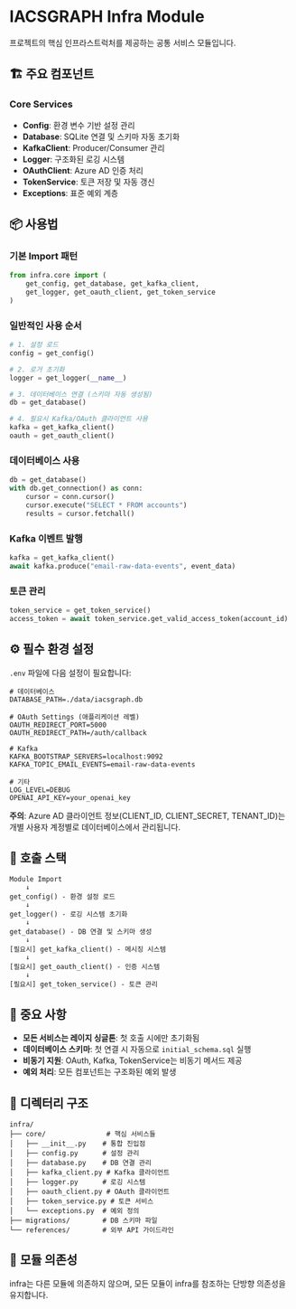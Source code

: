 # IACSGRAPH Infra Module

프로젝트의 핵심 인프라스트럭처를 제공하는 공통 서비스 모듈입니다.

## 🏗️ 주요 컴포넌트

### Core Services
- **Config**: 환경 변수 기반 설정 관리
- **Database**: SQLite 연결 및 스키마 자동 초기화  
- **KafkaClient**: Producer/Consumer 관리
- **Logger**: 구조화된 로깅 시스템
- **OAuthClient**: Azure AD 인증 처리
- **TokenService**: 토큰 저장 및 자동 갱신
- **Exceptions**: 표준 예외 계층

## 📦 사용법

### 기본 Import 패턴
```python
from infra.core import (
    get_config, get_database, get_kafka_client, 
    get_logger, get_oauth_client, get_token_service
)
```

### 일반적인 사용 순서
```python
# 1. 설정 로드
config = get_config()

# 2. 로거 초기화  
logger = get_logger(__name__)

# 3. 데이터베이스 연결 (스키마 자동 생성됨)
db = get_database()

# 4. 필요시 Kafka/OAuth 클라이언트 사용
kafka = get_kafka_client()
oauth = get_oauth_client()
```

### 데이터베이스 사용
```python
db = get_database()
with db.get_connection() as conn:
    cursor = conn.cursor()
    cursor.execute("SELECT * FROM accounts")
    results = cursor.fetchall()
```

### Kafka 이벤트 발행
```python
kafka = get_kafka_client()
await kafka.produce("email-raw-data-events", event_data)
```

### 토큰 관리
```python
token_service = get_token_service()
access_token = await token_service.get_valid_access_token(account_id)
```

## ⚙️ 필수 환경 설정

`.env` 파일에 다음 설정이 필요합니다:

```env
# 데이터베이스
DATABASE_PATH=./data/iacsgraph.db

# OAuth Settings (애플리케이션 레벨)
OAUTH_REDIRECT_PORT=5000
OAUTH_REDIRECT_PATH=/auth/callback

# Kafka
KAFKA_BOOTSTRAP_SERVERS=localhost:9092
KAFKA_TOPIC_EMAIL_EVENTS=email-raw-data-events

# 기타
LOG_LEVEL=DEBUG
OPENAI_API_KEY=your_openai_key
```

**주의**: Azure AD 클라이언트 정보(CLIENT_ID, CLIENT_SECRET, TENANT_ID)는 개별 사용자 계정별로 데이터베이스에서 관리됩니다.

## 🔄 호출 스택

```
Module Import
    ↓
get_config() - 환경 설정 로드
    ↓  
get_logger() - 로깅 시스템 초기화
    ↓
get_database() - DB 연결 및 스키마 생성
    ↓
[필요시] get_kafka_client() - 메시징 시스템
    ↓
[필요시] get_oauth_client() - 인증 시스템
    ↓
[필요시] get_token_service() - 토큰 관리
```

## 🚨 중요 사항

- **모든 서비스는 레이지 싱글톤**: 첫 호출 시에만 초기화됨
- **데이터베이스 스키마**: 첫 연결 시 자동으로 `initial_schema.sql` 실행
- **비동기 지원**: OAuth, Kafka, TokenService는 비동기 메서드 제공
- **예외 처리**: 모든 컴포넌트는 구조화된 예외 발생

## 📁 디렉터리 구조

```
infra/
├── core/               # 핵심 서비스들
│   ├── __init__.py    # 통합 진입점
│   ├── config.py      # 설정 관리
│   ├── database.py    # DB 연결 관리  
│   ├── kafka_client.py # Kafka 클라이언트
│   ├── logger.py      # 로깅 시스템
│   ├── oauth_client.py # OAuth 클라이언트
│   ├── token_service.py # 토큰 서비스
│   └── exceptions.py  # 예외 정의
├── migrations/        # DB 스키마 파일
└── references/        # 외부 API 가이드라인
```

## 🔧 모듈 의존성

infra는 다른 모듈에 의존하지 않으며, 모든 모듈이 infra를 참조하는 단방향 의존성을 유지합니다.
